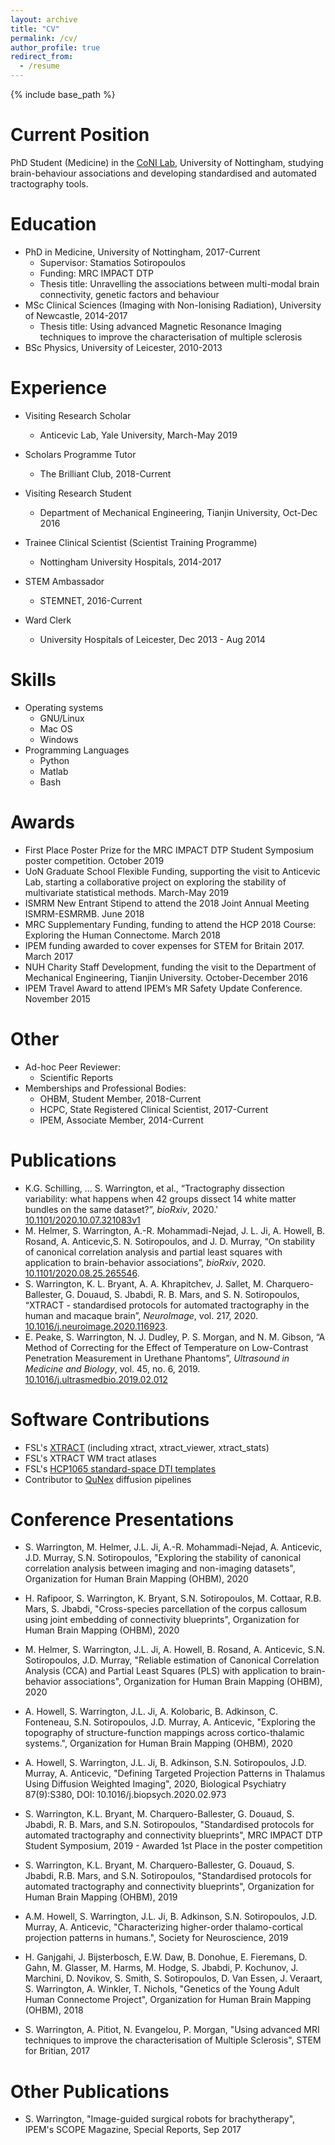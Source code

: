 ```yaml
---
layout: archive
title: "CV"
permalink: /cv/
author_profile: true
redirect_from:
  - /resume
---
```


{% include base_path %}

Current Position
======
PhD Student (Medicine) in the [CoNI Lab](https://spmic-uon.github.io/conilab/), University of Nottingham, studying brain-behaviour associations and developing standardised and automated tractography tools.

Education
======
* PhD in Medicine, University of Nottingham, 2017-Current
  * Supervisor: Stamatios Sotiropoulos
  * Funding: MRC IMPACT DTP
  * Thesis title: Unravelling the associations between multi-modal brain connectivity, genetic factors and behaviour
* MSc Clinical Sciences (Imaging with Non-Ionising Radiation), University of Newcastle, 2014-2017
  * Thesis title: Using advanced Magnetic Resonance Imaging techniques to improve the characterisation of multiple sclerosis
* BSc Physics, University of Leicester, 2010-2013


Experience
======
* Visiting Research Scholar
  * Anticevic Lab, Yale University, March-May 2019

* Scholars Programme Tutor
  * The Brilliant Club, 2018-Current

* Visiting Research Student
  * Department of Mechanical Engineering, Tianjin University, Oct-Dec 2016

* Trainee Clinical Scientist (Scientist Training Programme)
  * Nottingham University Hospitals, 2014-2017

* STEM Ambassador
  * STEMNET, 2016-Current

* Ward Clerk
  * University Hospitals of Leicester, Dec 2013 - Aug 2014


Skills
======
* Operating systems
  * GNU/Linux
  * Mac OS
  * Windows
* Programming Languages
  * Python
  * Matlab
  * Bash


Awards
======
* First Place Poster Prize for the MRC IMPACT DTP Student Symposium poster competition. October 2019
* UoN Graduate School Flexible Funding, supporting the visit to Anticevic Lab, starting a collaborative project on exploring the stability of multivariate statistical methods. March-May 2019
* ISMRM New Entrant Stipend to attend the 2018 Joint Annual Meeting ISMRM-ESMRMB. June 2018
* MRC Supplementary Funding, funding to attend the HCP 2018 Course: Exploring the Human Connectome. March 2018
* IPEM funding awarded to cover expenses for STEM for Britain 2017. March 2017
* NUH Charity Staff Development, funding the visit to the Department of Mechanical Engineering, Tianjin University. October-December 2016
* IPEM Travel Award to attend IPEM’s MR Safety Update Conference. November 2015


Other
======
* Ad-hoc Peer Reviewer:
  * Scientific Reports
* Memberships and Professional Bodies:
  * OHBM, Student Member, 2018-Current
  * HCPC, State Registered Clinical Scientist, 2017-Current
  * IPEM, Associate Member, 2014-Current


Publications
======
* K.G. Schilling, ... S. Warrington, et al., “Tractography dissection variability: what happens when 42 groups dissect 14 white matter bundles on the same dataset?”, <i>bioRxiv</i>, 2020.' [10.1101/2020.10.07.321083v1](https://www.biorxiv.org/content/10.1101/2020.10.07.321083v1)
* M. Helmer, S. Warrington, A.-R. Mohammadi-Nejad, J. L. Ji, A. Howell, B. Rosand, A. Anticevic,S. N. Sotiropoulos, and J. D. Murray, “On stability of canonical correlation analysis and partial least squares with application to brain-behavior associations”, <i>bioRxiv</i>, 2020. [10.1101/2020.08.25.265546](https://www.biorxiv.org/content/10.1101/2020.08.25.265546v1).
* S. Warrington, K. L. Bryant, A. A. Khrapitchev, J. Sallet, M. Charquero-Ballester, G. Douaud, S. Jbabdi, R. B. Mars, and S. N. Sotiropoulos, “XTRACT - standardised protocols for automated tractography in the human and macaque brain”, <i>NeuroImage</i>, vol. 217, 2020. [10.1016/j.neuroimage.2020.116923](https://www.sciencedirect.com/science/article/pii/S1053811920304092).
* E. Peake, S. Warrington, N. J. Dudley, P. S. Morgan, and N. M. Gibson, “A Method of Correcting for the Effect of Temperature on Low-Contrast Penetration Measurement in Urethane Phantoms”, <i>Ultrasound in Medicine and Biology</i>, vol. 45, no. 6, 2019. [10.1016/j.ultrasmedbio.2019.02.012](https://www.umbjournal.org/article/S0301-5629(19)30079-1/abstract)


Software Contributions
======
* FSL's [XTRACT](https://fsl.fmrib.ox.ac.uk/fsl/fslwiki/XTRACT) (including xtract, xtract_viewer, xtract_stats)
* FSL's XTRACT WM tract atlases
* FSL's [HCP1065 standard-space DTI templates](https://fsl.fmrib.ox.ac.uk/fsl/fslwiki/Atlases)
* Contributor to [QuNex](https://qunex.yale.edu/) diffusion pipelines


Conference Presentations
======

* S. Warrington, M. Helmer, J.L. Ji, A.-R. Mohammadi-Nejad, A. Anticevic, J.D. Murray, S.N. Sotiropoulos, "Exploring the stability of canonical correlation analysis between imaging and non-imaging datasets", Organization for Human Brain Mapping (OHBM), 2020

* H. Rafipoor, S. Warrington, K. Bryant, S.N. Sotiropoulos, M. Cottaar, R.B. Mars, S. Jbabdi, "Cross-species parcellation of the corpus callosum using joint embedding of connectivity blueprints", Organization for Human Brain Mapping (OHBM), 2020

* M. Helmer, S. Warrington, J.L. Ji, A. Howell, B. Rosand, A. Anticevic, S.N. Sotiropoulos, J.D. Murray, "Reliable estimation of Canonical Correlation Analysis (CCA) and Partial Least Squares (PLS) with application to brain-behavior associations", Organization for Human Brain Mapping (OHBM), 2020

* A. Howell, S. Warrington, J.L. Ji, A. Kolobaric, B. Adkinson, C. Fonteneau, S.N. Sotiropoulos, J.D. Murray, A. Anticevic, "Exploring the topography of structure-function mappings across cortico-thalamic systems.", Organization for Human Brain Mapping (OHBM), 2020

* A. Howell, S. Warrington, J.L. Ji, B. Adkinson, S.N. Sotiropoulos, J.D. Murray, A. Anticevic, "Defining Targeted Projection Patterns in Thalamus Using Diffusion Weighted Imaging", 2020, Biological Psychiatry 87(9):S380, DOI: 10.1016/j.biopsych.2020.02.973

* S. Warrington, K.L. Bryant, M. Charquero-Ballester, G. Douaud, S. Jbabdi, R. B. Mars, and S.N. Sotiropoulos, "Standardised protocols for automated tractography and connectivity blueprints", MRC IMPACT DTP Student Symposium, 2019 - Awarded 1st Place in the poster competition

* S. Warrington, K.L. Bryant, M. Charquero-Ballester, G. Douaud, S. Jbabdi, R.B. Mars, and S.N. Sotiropoulos, "Standardised protocols for automated tractography and connectivity blueprints", Organization for Human Brain Mapping (OHBM), 2019

* A.M. Howell, S. Warrington, J.L. Ji, B. Adkinson, S.N. Sotiropoulos, J.D. Murray, A. Anticevic, "Characterizing higher-order thalamo-cortical projection patterns in humans.", Society for Neuroscience, 2019

* H. Ganjgahi, J. Bijsterbosch, E.W. Daw, B. Donohue, E. Fieremans, D. Gahn, M. Glasser, M. Harms, M. Hodge, S. Jbabdi, P. Kochunov, J. Marchini, D. Novikov, S. Smith, S. Sotiropoulos, D. Van Essen, J. Veraart, S. Warrington, A. Winkler, T. Nichols, "Genetics of the Young Adult Human Connectome Project", Organization for Human Brain Mapping (OHBM), 2018

* S. Warrington, A. Pitiot, N. Evangelou, P. Morgan, "Using advanced MRI techniques to improve the characterisation of Multiple Sclerosis", STEM for Britian, 2017

Other Publications
======
* S. Warrington, "Image-guided surgical robots for brachytherapy", IPEM's SCOPE Magazine, Special Reports, Sep 2017
